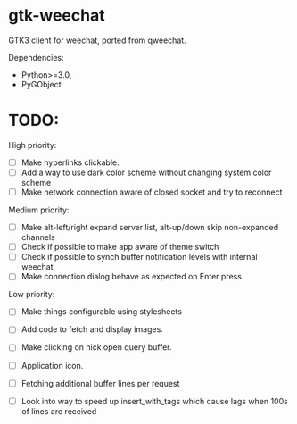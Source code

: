 # gtk-weechat
GTK3 client for weechat, ported from qweechat.

Dependencies:
- Python>=3.0,
- PyGObject

# TODO:
High priority:
- [ ] Make hyperlinks clickable.
- [ ] Add a way to use dark color scheme without changing system color scheme
- [ ] Make network connection aware of closed socket and try to reconnect

Medium priority:
- [ ] Make alt-left/right expand server list, alt-up/down skip non-expanded channels
- [ ] Check if possible to make app aware of theme switch
- [ ] Check if possible to synch buffer notification levels with internal weechat 
- [ ] Make connection dialog behave as expected on Enter press

Low priority:
- [ ] Make things configurable using stylesheets
- [ ] Add code to fetch and display images.
- [ ] Make clicking on nick open query buffer.
- [ ] Application icon.
- [ ] Fetching additional buffer lines per request
- [ ] Look into way to speed up insert_with_tags which cause lags when 100s of lines are received

